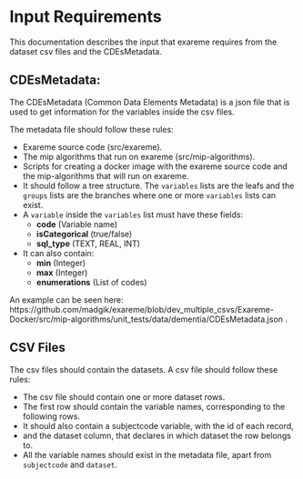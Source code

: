 # Input Requirements

This documentation describes the input that exareme requires from the dataset csv files and the CDEsMetadata.

## CDEsMetadata:

The CDEsMetadata (Common Data Elements Metadata) is a json file that is used to get information for the variables inside the csv files.

The metadata file should follow these rules:
<ul>
	<li>Exareme source code (src/exareme).</li>
	<li>The mip algorithms that run on exareme (src/mip-algorithms).</li>
	<li>Scripts for creating a docker image with the exareme source code and the mip-algorithms that will run on exareme.</li>
	<li>It should follow a tree structure. The <code>variables</code> lists are the leafs and the <code>groups</code> lists are the branches where one or more <code>variables</code> lists can exist.</li>
	<li>A <code>variable</code> inside the <code>variables</code> list must have these fields:
		<ul>
			<li><b>code</b> (Variable name)</li>
			<li><b>isCategorical</b> (true/false)</li>
			<li><b>sql_type</b> (TEXT, REAL, INT)</li>
		</ul>
	</li>
	<li>It can also contain:
		<ul>
			<li><b>min</b> (Integer)</li>
			<li><b>max</b> (Integer)</li>
			<li><b>enumerations</b> (List of codes)</li>
		</ul>
	</li>
</ul>
An example can be seen here: https://github.com/madgik/exareme/blob/dev_multiple_csvs/Exareme-Docker/src/mip-algorithms/unit_tests/data/dementia/CDEsMetadata.json .


## CSV Files

The csv files should contain the datasets. A csv file should follow these rules:
<ul><li>The csv file should contain one or more dataset rows. </li>
	<li>The first row should contain the variable names, corresponding to the following rows.</li>
	<li>It should also contain a subjectcode variable, with the id of each record,</li>
	<li>and the dataset column, that declares in which dataset the row belongs to.</li>
	<li>All the variable names should exist in the metadata file, apart from <code>subjectcode</code> and <code>dataset</code>.</li>
<ul>